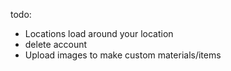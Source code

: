 todo:
- Locations load around your location
- delete account
- Upload images to make custom materials/items